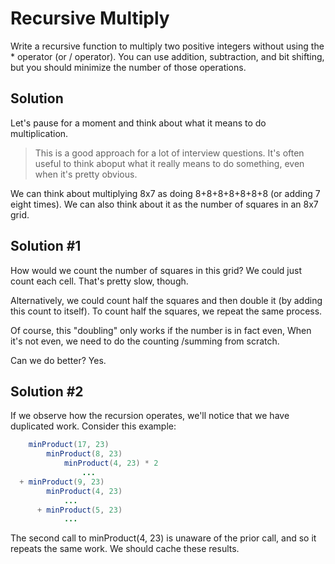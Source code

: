 # Recursive Multiply

Write a recursive function to multiply two positive integers without using the * operator (or / operator). You can
use addition, subtraction, and bit shifting, but you should minimize the number of those operations.

## Solution

Let's pause for a moment and think about what it means to do multiplication.

> This is a good approach for a lot of interview questions. It's often useful to think aboput what it really means to
> do something, even when it's pretty obvious.

We can think about multiplying 8x7 as doing 8+8+8+8+8+8+8 (or adding 7 eight times). We can also think about it as
the number of squares in an 8x7 grid.

## Solution #1

How would we count the number of squares in this grid? We could just count each cell. That's pretty slow, though.

Alternatively, we could count half the squares and then double it (by adding this count to itself). To count half the
squares, we repeat the same process.

Of course, this "doubling" only works if the number is in fact even, When it's not even, we need to do the counting
/summing from scratch.

Can we do better? Yes.

## Solution #2

If we observe how the recursion operates, we'll notice that we have duplicated work. Consider this example:

```java
    minProduct(17, 23)
        minProduct(8, 23)
            minProduct(4, 23) * 2
                ...
  + minProduct(9, 23)
        minProduct(4, 23)
            ...
      + minProduct(5, 23)
            ...
```

The second call to minProduct(4, 23) is unaware of the prior call, and so it repeats the same work. We should cache
these results.

